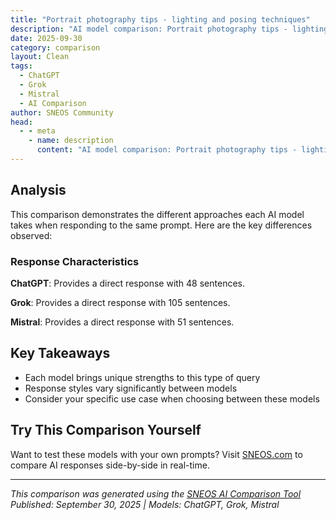 ```yaml
---
title: "Portrait photography tips - lighting and posing techniques"
description: "AI model comparison: Portrait photography tips - lighting and posing techniques..."
date: 2025-09-30
category: comparison
layout: Clean
tags:
  - ChatGPT
  - Grok
  - Mistral
  - AI Comparison
author: SNEOS Community
head:
  - - meta
    - name: description
      content: "AI model comparison: Portrait photography tips - lighting and posing techniques..."
---
```


<ChatComparison
  title="Portrait photography tips - lighting and posing techniques"
  prompt="Portrait photography tips - lighting and posing techniques"
  :responses='{
    "ChatGPT": "Certainly! Here are some essential portrait photography tips focusing on lighting and posing techniques to help you capture stunning portraits:\n\n### Lighting Techniques\n\n1. **Use Natural Light**  \n   - Soft, natural light (like during the golden hour\u2014shortly after sunrise or before sunset) produces flattering, warm tones.  \n   - Position your subject near a window with diffused light for even illumination.\n\n2. **Avoid Harsh Midday Sun**  \n   - Direct overhead sunlight can create unflattering shadows on the face.  \n   - If shooting outdoors at midday, find shade or use a diffuser to soften harsh light.\n\n3. **Use Reflectors**  \n   - A reflector bounces light back onto the subject, reducing shadows and brightening the face.  \n   - Common reflector colors: white (soft light), silver (stronger, cooler light), gold (warm light).\n\n4. **Rembrandt Lighting**  \n   - Create a triangle or diamond-shaped light spot under one eye by positioning the main light at about a 45-degree angle to the subject.  \n   - This adds depth and a classic, dramatic effect.\n\n5. **Butterfly Lighting**  \n   - Place the main light directly in front and slightly above the subject\u2019s face, casting a small butterfly-shaped shadow under the nose.  \n   - This technique is flattering for emphasizing cheekbones.\n\n6. **Use Fill Light**  \n   - To reduce shadows created by the main light, use a softer fill light on the opposite side of the face to balance the exposure.\n\n7. **Backlighting and Rim Lighting**  \n   - Position the light source behind the subject to create a halo effect or to separate the subject from the background.  \n   - Use a reflector or fill light in front to avoid underexposure.\n\n---\n\n### Posing Techniques\n\n1. **Relax Your Subject**  \n   - Engage your subject in conversation to put them at ease.  \n   - Encourage natural expressions over forced smiles.\n\n2. **Angle the Body**  \n   - Turn the subject\u2019s body slightly away from the camera (about 30-45 degrees) instead of facing it straight on for a more flattering and dynamic look.\n\n3. **Head Position**  \n   - Ask the subject to tilt their chin slightly down and toward the camera to avoid a double chin.  \n   - Experiment with slight head tilts to find the most appealing angle.\n\n4. **Use Hands Purposefully**  \n   - Have the subject gently place hands on hips, in pockets, or lightly touching their face or hair to add interest and avoid stiff poses.\n\n5. **Lean Forward Slightly**  \n   - This creates a sense of engagement and reduces the appearance of a double chin.\n\n6. **Mind the Eyes**  \n   - Eyes are crucial for connecting with the viewer.  \n   - Encourage subjects to look slightly above the lens or directly into it, depending on the mood you want.\n\n7. **Create Space**  \n   - Leave some space in the frame where the subject is looking to create a balanced composition.\n\n8. **Use Props or Environment**  \n   - Incorporate elements the subject interacts with to add context and naturalness to the pose.\n\n---\n\n### Bonus Tips\n\n- **Experiment with Backgrounds and Depth of Field** to make the subject stand out.  \n- Use a wide aperture (e.g., f/1.8 or f/2.8) for a blurred background (bokeh effect).  \n- Provide clear direction but allow your subject to move and express themselves for authentic portraits.\n\n---\n\nWould you like specific example setups or editing tips as well?",
    "Grok": "Portrait photography is an art that combines technical skill with creativity to capture the essence of a subject. Lighting and posing are two critical elements that can make or break a portrait. Below are detailed tips and techniques for both lighting and posing to help you create stunning portraits.\n\n---\n\n### **Lighting Tips for Portrait Photography**\n\nLighting shapes the mood, tone, and overall impact of a portrait. Whether you\u0027re using natural or artificial light, understanding how to manipulate it is essential.\n\n1. **Understand the Types of Light**  \n   - **Natural Light**: Use soft, diffused light (e.g., during golden hour\u2014early morning or late afternoon) to create flattering portraits with warm tones. Overcast days are also ideal for even, soft lighting.\n   - **Artificial Light**: Studio lights, speedlites, or continuous lighting can be controlled to achieve specific effects. Use softboxes, umbrellas, or diffusers to soften harsh light.\n   - **Hard vs. Soft Light**: Hard light (direct, unfiltered light) creates strong shadows and contrast, suitable for dramatic portraits. Soft light (diffused) is flattering for most subjects as it minimizes harsh shadows.\n\n2. **Key Lighting Patterns**  \n   Mastering classic lighting patterns helps emphasize facial features and set the mood:\n   - **Rembrandt Lighting**: Position the light at a 45-degree angle to the subject, creating a small triangle of light on the cheek opposite the light source. Ideal for dramatic, artistic portraits.\n   - **Butterfly Lighting**: Place the light directly in front of and above the subject, casting a small shadow under the nose (like a butterfly). Great for glamorous or beauty shots.\n   - **Split Lighting**: Light one half of the face while leaving the other in shadow. This creates a bold, edgy look.\n   - **Loop Lighting**: Similar to Rembrandt but with a softer shadow under the nose forming a small loop shape. It\u2019s a versatile and flattering setup.\n   - **Broad vs. Short Lighting**: In broad lighting, the illuminated side of the face faces the camera (good for wider faces). In short lighting, the shadowed side faces the camera (slims the face for a dramatic effect).\n\n3. **Use Reflectors and Fill Light**  \n   - Reflectors bounce light back onto the subject to fill in shadows, especially when shooting in natural light or with a single light source.\n   - Fill light (a secondary, softer light source) can reduce harsh shadows from your key light. Use it at a lower intensity than the main light.\n\n4. **Control the Direction of Light**  \n   - **Front Lighting**: Flattens features, reduces texture, and is often used for beauty shots.\n   - **Side Lighting**: Highlights texture and depth, creating a more dynamic look.\n   - **Backlighting**: Place the subject with their back to the light for a silhouette effect or to create a rim light around their edges (use a reflector or fill light to illuminate the face if needed).\n\n5. **Avoid Common Lighting Mistakes**  \n   - Prevent harsh shadows under the eyes by raising the light source or using a diffuser.\n   - Avoid overexposure by metering for the subject\u2019s face, not the background.\n   - Watch for unflattering highlights on shiny skin\u2014use powder or adjust the angle of the light.\n\n6. **Experiment with Creative Lighting**  \n   - Use colored gels on your lights for a unique or moody vibe.\n   - Try high-key lighting (bright, low-contrast) for a clean, airy look, or low-key lighting (dark, high-contrast) for a dramatic, cinematic effect.\n\n7. **Gear to Enhance Lighting**  \n   - Softboxes, umbrellas, or beauty dishes for soft, even light.\n   - Reflectors or white walls to bounce light naturally.\n   - Grid snoots or barn doors to control light spill for dramatic effects.\n\n---\n\n### **Posing Techniques for Portrait Photography**\n\nPosing is about guiding your subject to look natural, confident, and photogenic while highlighting their best features. Communication and patience are key to helping subjects feel comfortable.\n\n1. **Build Rapport and Communicate**  \n   - Make your subject feel at ease by chatting with them and giving clear, positive instructions.\n   - Use simple directions like \u201Ctilt your head slightly to the left\u201D or \u201Clook over your shoulder\u201D rather than overly technical terms.\n   - Show them examples of poses on your camera or phone if they\u2019re unsure.\n\n2. **Understand Body Language**  \n   - **Posture**: Encourage the subject to stand tall with shoulders back to exude confidence. Avoid slouching unless it\u2019s intentional for a relaxed vibe.\n   - **Weight Distribution**: Shift weight onto one leg to create a natural, curved \u201CS\u201D shape in the body (especially for women). This avoids a stiff, symmetrical look.\n   - **Arms and Hands**: Keep arms slightly away from the body to avoid looking tense. Suggest subtle hand placements, like one hand on the hip or brushing hair, to add interest.\n   - **Chin and Jawline**: Ask the subject to push their chin slightly forward and down to define the jawline (a technique often called \u201Cturtling\u201D).\n\n3. **Angles and Perspective**  \n   - **Face Angles**: Turning the head slightly (e.g., 3/4 view) often looks more flattering than a straight-on shot, as it adds depth and dimension.\n   - **Camera Height**: Shooting from slightly above eye level can elongate the neck and slim the face. Shooting from below can make the subject appear more dominant or powerful (use sparingly).\n   - **Shoulder Twist**: Have the subject turn their shoulders slightly while keeping their head toward the camera to create dynamic lines and slim the torso.\n\n4. **Facial Expressions**  \n   - Encourage natural smiles by cracking a joke or asking them to think of a happy memory. Avoid forced smiles.\n   - For serious or intense looks, ask them to relax their mouth and \u201Csmize\u201D (smile with their eyes).\n   - Experiment with subtle variations\u2014e.g., looking directly at the camera for intensity, or gazing off-camera for a candid, thoughtful mood.\n\n5. **Use Props or the Environment**  \n   - Incorporate props (hats, scarves, chairs) or environmental elements (leaning against a wall, sitting on steps) to give subjects something to interact with, making poses feel more natural.\n   - Encourage movement, like walking toward the camera or flipping hair, to capture candid, dynamic shots.\n\n6. **Specific Poses for Different Subjects**  \n   - **Individual Portraits**: Focus on asymmetry\u2014tilt the head, shift weight to one leg, or angle the body for a relaxed yet polished look.\n   - **Couples**: Create connection by having them hold hands, embrace, or look at each other. Use leading lines (like intertwined arms) to draw the viewer\u2019s eye.\n   - **Groups**: Arrange subjects at different heights (standing, sitting, kneeling) to create balance. Ensure faces are visible and staggered for depth.\n   - **Children**: Let them play or move naturally while you capture candid moments. Get down to their eye level for a more intimate perspective.\n\n7. **Avoid Common Posing Pitfalls**  \n   - Don\u2019t let arms or legs point directly at the camera\u2014it can look awkward or foreshortened.\n   - Avoid overly stiff poses by encouraging subtle movements or adjustments between shots.\n   - Be mindful of cropping\u2014don\u2019t cut off limbs at joints (like elbows or knees), as it looks unnatural.\n\n8. **Practice and Experiment**  \n   - Study posing inspiration from magazines, social media, or other photographers, but adapt poses to suit your subject\u2019s personality and body type.\n   - Take test shots and review them with your subject to see what works best.\n   - Encourage small movements between shots (e.g., adjusting head tilt or hand placement) to capture a variety of looks.\n\n---\n\n### **Combining Lighting and Posing for Impact**\n- **Match Lighting to Mood and Pose**: For a powerful, confident pose, use dramatic side lighting or low-key setups. For softer, approachable poses, use diffused natural light or butterfly lighting.\n- **Highlight Key Features**: Position the light to emphasize the subject\u2019s eyes or jawline, and pose them to accentuate their best features.\n- **Create Depth**: Use backlighting or rim lighting to separate the subject from the background, and pose them at an angle to add dimension to the frame.\n\n---\n\n### **Additional Tips**\n- **Practice with Friends or Models**: Test lighting setups and posing ideas before a paid shoot to build confidence.\n- **Use a Tripod for Consistency**: Especially in studio settings, a tripod helps maintain framing while you adjust lights or guide poses.\n- **Post-Processing**: Enhance your portraits in editing software (like Lightroom or Photoshop) to refine lighting (adjust exposure, contrast) and correct minor posing flaws.\n\nBy mastering lighting and posing, you can create portraits that are not only technically sound but also emotionally compelling. Experiment with different techniques, adapt to your subject\u2019s unique traits, and always prioritize making them feel comfortable and confident in front of the camera. Happy shooting!",
    "Mistral": "Certainly! Portrait photography is a beautiful blend of technical skill and artistic vision. Here are some tips on lighting and posing techniques to help you capture stunning portraits:\n\n### Lighting Techniques\n\n1. **Natural Light**:\n   - **Window Light**: Position your subject near a window for soft, diffused light. This is great for indoor portraits.\n   - **Golden Hour**: Shoot during the golden hour (just after sunrise or before sunset) for warm, soft light.\n   - **Open Shade**: Place your subject in a shaded area to avoid harsh shadows.\n\n2. **Artificial Light**:\n   - **Softboxes**: Use softboxes to diffuse the light and create a soft, flattering effect.\n   - **Umbrellas**: Reflective umbrellas can spread light evenly, while shoot-through umbrellas provide a softer light.\n   - **Ring Lights**: These are great for close-up portraits, as they provide even lighting and minimize shadows.\n\n3. **Lighting Patterns**:\n   - **Loop Lighting**: Position the light source slightly above and to the side of the subject to create a small loop-shaped shadow just below and to the side of the nose.\n   - **Rembrandt Lighting**: Place the light source at a 45-degree angle to the subject to create a triangle of light on the cheek opposite the light source.\n   - **Butterfly Lighting**: Position the light directly above and slightly in front of the subject to create a butterfly-shaped shadow just below the nose.\n   - **Split Lighting**: Place the light source to the side of the subject to create a dramatic split between light and shadow.\n\n4. **Backlighting**:\n   - Use backlighting to create a halo effect around the subject. This can be achieved with natural light or artificial light placed behind the subject.\n\n5. **Fill Light**:\n   - Use a reflector or a secondary light source to fill in shadows and reduce contrast.\n\n### Posing Techniques\n\n1. **Head and Shoulders**:\n   - **Tilt the Head**: A slight tilt of the head can add a sense of movement and interest.\n   - **Shoulder Angle**: Have the subject turn their shoulders slightly away from the camera to create a more dynamic pose.\n\n2. **Body Language**:\n   - **Weight Shift**: Ask the subject to shift their weight to one foot to create a more natural and relaxed pose.\n   - **Hands and Arms**: Ensure the hands are relaxed and not clenched. Placing one hand on the hip can add a touch of elegance.\n\n3. **Eyes and Expression**:\n   - **Eye Contact**: Direct eye contact with the camera can create a strong connection with the viewer.\n   - **Expression**: Encourage natural expressions by engaging the subject in conversation or asking them to think about something that makes them happy.\n\n4. **Full-Body Poses**:\n   - **S-Curve**: Have the subject create an S-curve with their body by slightly bending one knee and shifting their weight.\n   - **Crossed Legs**: For a seated pose, crossing the legs can add a touch of sophistication.\n\n5. **Group Poses**:\n   - **Triangles**: Arrange subjects in triangular formations to create a balanced and visually appealing composition.\n   - **Interaction**: Encourage interaction between subjects to capture natural, candid moments.\n\n6. **Props and Environment**:\n   - **Use Props**: Incorporate props that are meaningful to the subject to add context and interest.\n   - **Environment**: Utilize the environment to create a sense of place and story.\n\n### General Tips\n\n1. **Communication**:\n   - Communicate clearly with your subject to make them feel comfortable and confident.\n   - Provide positive feedback and encouragement.\n\n2. **Practice**:\n   - Experiment with different lighting setups and poses to find what works best for you.\n   - Study the work of other photographers for inspiration and ideas.\n\n3. **Post-Processing**:\n   - Use editing software to enhance the lighting and colors, but be careful not to overdo it.\n   - Focus on subtle adjustments that enhance the natural beauty of the portrait.\n\nBy combining these lighting and posing techniques, you can create portraits that are both technically sound and artistically compelling. Happy shooting!"
  }'
  published-date="22:46"
/>

## Analysis

This comparison demonstrates the different approaches each AI model takes when responding to the same prompt. Here are the key differences observed:

### Response Characteristics

**ChatGPT**: Provides a direct response with 48 sentences. 

**Grok**: Provides a direct response with 105 sentences. 

**Mistral**: Provides a direct response with 51 sentences. 

## Key Takeaways

- Each model brings unique strengths to this type of query
- Response styles vary significantly between models
- Consider your specific use case when choosing between these models

## Try This Comparison Yourself

Want to test these models with your own prompts? Visit [SNEOS.com](https://sneos.com) to compare AI responses side-by-side in real-time.

---

*This comparison was generated using the [SNEOS AI Comparison Tool](https://sneos.com)*
*Published: September 30, 2025 | Models: ChatGPT, Grok, Mistral*
